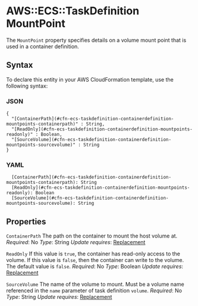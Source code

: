 # AWS::ECS::TaskDefinition MountPoint<a name="aws-properties-ecs-taskdefinition-containerdefinitions-mountpoints"></a>

The `MountPoint` property specifies details on a volume mount point that is used in a container definition\.

## Syntax<a name="aws-properties-ecs-taskdefinition-containerdefinitions-mountpoints-syntax"></a>

To declare this entity in your AWS CloudFormation template, use the following syntax:

### JSON<a name="aws-properties-ecs-taskdefinition-containerdefinitions-mountpoints-syntax.json"></a>

```
{
  "[ContainerPath](#cfn-ecs-taskdefinition-containerdefinition-mountpoints-containerpath)" : String,
  "[ReadOnly](#cfn-ecs-taskdefinition-containerdefinition-mountpoints-readonly)" : Boolean,
  "[SourceVolume](#cfn-ecs-taskdefinition-containerdefinition-mountpoints-sourcevolume)" : String
}
```

### YAML<a name="aws-properties-ecs-taskdefinition-containerdefinitions-mountpoints-syntax.yaml"></a>

```
  [ContainerPath](#cfn-ecs-taskdefinition-containerdefinition-mountpoints-containerpath): String
  [ReadOnly](#cfn-ecs-taskdefinition-containerdefinition-mountpoints-readonly): Boolean
  [SourceVolume](#cfn-ecs-taskdefinition-containerdefinition-mountpoints-sourcevolume): String
```

## Properties<a name="aws-properties-ecs-taskdefinition-containerdefinitions-mountpoints-properties"></a>

`ContainerPath`  <a name="cfn-ecs-taskdefinition-containerdefinition-mountpoints-containerpath"></a>
The path on the container to mount the host volume at\.
*Required*: No
*Type*: String
*Update requires*: [Replacement](https://docs.aws.amazon.com/AWSCloudFormation/latest/UserGuide/using-cfn-updating-stacks-update-behaviors.html#update-replacement)

`ReadOnly`  <a name="cfn-ecs-taskdefinition-containerdefinition-mountpoints-readonly"></a>
If this value is `true`, the container has read\-only access to the volume\. If this value is `false`, then the container can write to the volume\. The default value is `false`\.
*Required*: No
*Type*: Boolean
*Update requires*: [Replacement](https://docs.aws.amazon.com/AWSCloudFormation/latest/UserGuide/using-cfn-updating-stacks-update-behaviors.html#update-replacement)

`SourceVolume`  <a name="cfn-ecs-taskdefinition-containerdefinition-mountpoints-sourcevolume"></a>
The name of the volume to mount\. Must be a volume name referenced in the `name` parameter of task definition `volume`\.
*Required*: No
*Type*: String
*Update requires*: [Replacement](https://docs.aws.amazon.com/AWSCloudFormation/latest/UserGuide/using-cfn-updating-stacks-update-behaviors.html#update-replacement)

